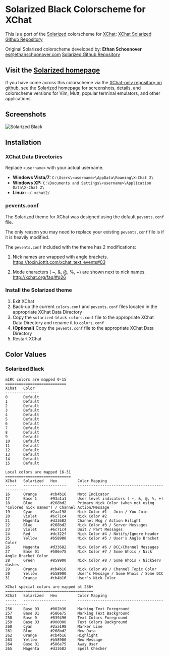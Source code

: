 # Solarized Black Colorscheme for XChat

This is a port of the [Solarized][solarized-homepage] colorscheme for
[XChat][xchat-homepage]:
[XChat Solarized Github Repository][xchat-solarized-github]

Original Solarized colorscheme developed by:
**Ethan Schoonover**
<es@ethanschoonover.com>
[Solarized Github Repository][solarized-github]

## Visit the [Solarized homepage][solarized-homepage]

If you have come across this colorscheme via the
[XChat-only repository on github][xchat-solarized-github], see the
[Solarized homepage][solarized-homepage] for screenshots, details, and
colorscheme versions for Vim, Mutt, popular terminal emulators, and other
applications.

[solarized-github]: https://github.com/altercation/solarized
[solarized-homepage]: http://ethanschoonover.com/solarized
[xchat-solarized-github]: https://github.com/jtmohr/xchat-colors-solarized
[xchat-homepage]: http://xchat.org/

## Screenshots
![Solarized Black](http://i.imgur.com/iRnA8r9.png)

## Installation

### XChat Data Directories

Replace `<username>` with your actual username.

* **Windows Vista/7:**
`C:\Users\<username>\AppData\Roaming\X-Chat 2\`
* **Windows XP:**
`C:\Documents and Settings\<username>\Application Data\X-Chat 2\`
* **Linux:**
`~/.xchat2/`

### pevents.conf

The Solarized theme for XChat was designed using the default `pevents.conf`
file.

The only reason you may need to replace your existing `pevents.conf` file is if
it is heavily modified.

The `pevents.conf` included with the theme has 2 modifications:

1. Nick names are wrapped with angle brackets.
https://toxin.jottit.com/xchat_text_events#03

1. Mode characters ( ~, &, @, %, +) are shown next to nick names.
http://xchat.org/faq/#q26

### Install the Solarized theme

1. Exit XChat
1. Back-up the current `colors.conf` and `pevents.conf` files located in
   the appropriate XChat Data Directory
1. Copy the `solarized-black-colors.conf` file to the appropriate XChat Data
   Directory and rename it to `colors.conf`
1. **(Optional)** Copy the `pevents.conf` file to the appropriate XChat Data
   Directory
1. Restart XChat

## Color Values

### Solarized Black

    mIRC colors are mapped 0-15
    ===========================
    XChat   Color
    ---------------
    0       Default
    1       Default
    2       Default
    3       Default
    4       Default
    5       Default
    6       Default
    7       Default
    8       Default
    9       Default
    10      Default
    11      Default
    12      Default
    13      Default
    14      Default
    15      Default

    Local colors are mapped 16-31
    =============================
    XChat   Solarized   Hex         Color Mapping
    -----   -------------------     ------------------------------------------------
    16      Orange      #cb4b16     Motd Indicator
    17      Base 1      #93a1a1     User level indicators ( ~, &, @, %, +)
    18      Blue        #268bd2     Primary Nick Color (when not using "Colored nick names") / Channel Action/Message
    19      Cyan        #2aa198     Nick Color #1 - Join / You Join
    20      Violet      #6c71c4     Nick Color #2
    21      Magenta     #d33682     Channel Msg / Action Hilight
    22      Blue        #268bd2     Nick Color #3 / Server Messages
    23      Violet      #6c71c4     Quit / Part Messages
    24      Red         #dc322f     Nick Color #4 / Notify/Ignore Header
    25      Yellow      #b58900     Nick Color #5 / User's Angle Bracket Color
    26      Magenta     #d33682     Nick Color #6 / DCC/Channel Messages
    27      Base 01     #586e75     Nick Color #7 / Some Whois / Nick Angle Bracket Color
    28      Green       #859900     Nick Color #8 / Some Whois / NickServ dashes
    29      Orange      #cb4b16     Nick Color #9 / Channel Topic Color
    30      Yellow      #b58900     User's Message / Some Whois / Some DCC
    31      Orange      #cb4b16     User's Nick Color

    XChat special colors are mapped at 256+
    =======================================
    XChat   Solarized   Hex         Color Mapping
    -----   -------------------     ------------------------------------------------
    256     Base 03     #002b36     Marking Text Foreground
    257     Base 01     #586e75     Marking Text Background
    258     Base 0      #839496     Text Colors Foreground
    259     Base 03     #000000     Text Colors Background
    260     Cyan        #2aa198     Marker Line
    261     Blue        #268bd2     New Data
    262     Orange      #cb4b16     Highlight
    263     Yellow      #b58900     New Message
    264     Base 01     #586e75     Away User
    265     Magenta     #d33682     Spell Checker
